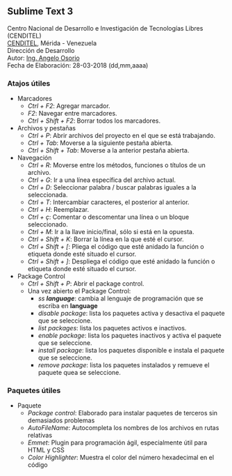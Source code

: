 ## Sublime Text 3
Centro Nacional de Desarrollo e Investigación de Tecnologías Libres (CENDITEL) <br>
[CENDITEL](https://www.cenditel.gob.ve/), Mérida - Venezuela<br>
Dirección de Desarrollo<br>
Autor: [Ing. Angelo Osorio](https://twitter.com/Engel_PAIN)<br>
Fecha de Elaboración: 28-03-2018 (dd,mm,aaaa)

### Atajos útiles
* Marcadores
   * *Ctrl + F2*: Agregar marcador.
   * *F2*: Navegar entre marcadores.
   * *Ctrl + Shift + F2*: Borrar todos los marcadores.
* Archivos y pestañas
   * *Ctrl + P*: Abrir archivos del proyecto en el que se está trabajando.
   * *Ctrl + Tab*: Moverse a la siguiente pestaña abierta.
   * *Ctrl + Shift + Tab*: Moverse a la anterior pestaña abierta.
* Navegación
   * *Ctrl + R*: Moverse entre los métodos, funciones o títulos de un archivo.
   * *Ctrl + G*: Ir a una línea específica del archivo actual.
   * *Ctrl + D*: Seleccionar palabra / buscar palabras iguales a la seleccionada.
   * *Ctrl + T*: Intercambiar caracteres, el posterior al anterior.
   * *Ctrl + H*: Reemplazar.
   * *Ctrl + ç*: Comentar o descomentar una línea o un bloque seleccionado.
   * *Ctrl + M*: Ir a la llave inicio/final, sólo si está en la opuesta.
   * *Ctrl + Shift + K*: Borrar la línea en la que esté el cursor.
   * *Ctrl + Shift + [*: Pliega el código que esté anidado la función o etiqueta donde esté situado el cursor.
   * *Ctrl + Shift + ]*: Despliega el código que esté anidado la función o etiqueta donde esté situado el cursor.
* Package Control
   * *Ctrl + Shift + P*: Abrir el package control.
   * Una vez abierto el Package Control:
      * *ss __language__*: cambia al lenguaje de programación que se escriba en **language**
      * *disable package*: lista los paquetes activa y desactiva el paquete que se seleccione.
      * *list packages*: lista los paquetes activos e inactivos.
      * *enable package*: lista los paquetes inactivos y activa el paquete que se seleccione.
      * *install package*: lista los paquetes disponible e instala el paquete que se seleccione.
      * *remove package*: lista los paquetes instalados y remueve el paquete quea se seleccione.

### Paquetes útiles
* Paquete
   * *Package control*: Elaborado para instalar paquetes de terceros sin demasiados problemas
   * *AutoFileName*: Autocompleta los nombres de los archivos en rutas relativas
   * *Emmet*: Plugin para programación ágil, especialmente útil para HTML y CSS
   * *Color Highlighter*: Muestra el color del número hexadecimal en el código